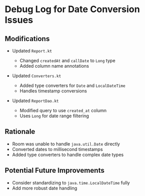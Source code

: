 # Debug Log for Date Conversion Issues

## Modifications
- Updated `Report.kt`
  - Changed `createdAt` and `callDate` to `Long` type
  - Added column name annotations

- Updated `Converters.kt`
  - Added type converters for `Date` and `LocalDateTime`
  - Handles timestamp conversions

- Updated `ReportDao.kt`
  - Modified query to use `created_at` column
  - Uses `Long` for date range filtering

## Rationale
- Room was unable to handle `java.util.Date` directly
- Converted dates to millisecond timestamps
- Added type converters to handle complex date types

## Potential Future Improvements
- Consider standardizing to `java.time.LocalDateTime` fully
- Add more robust date handling
